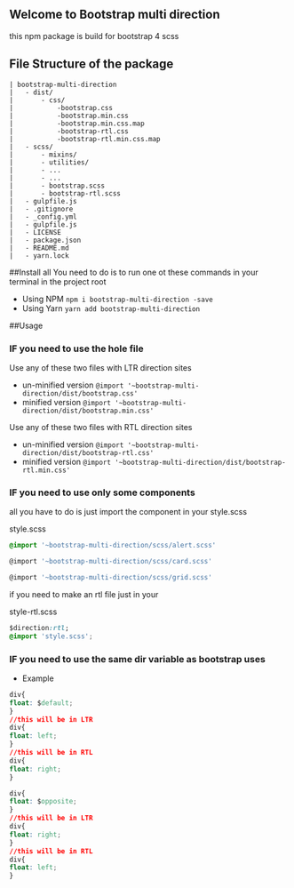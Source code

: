 ## Welcome to Bootstrap multi direction

this npm package is build for bootstrap 4 scss
## File Structure of the package
```
| bootstrap-multi-direction
|   - dist/
|       - css/
|           -bootstrap.css
|           -bootstrap.min.css
|           -bootstrap.min.css.map
|           -bootstrap-rtl.css
|           -bootstrap-rtl.min.css.map
|   - scss/
|       - mixins/
|       - utilities/
|       - ...
|       - ...
|       - bootstrap.scss
|       - bootstrap-rtl.scss
|   - gulpfile.js
|   - .gitignore
|   - _config.yml
|   - gulpfile.js
|   - LICENSE
|   - package.json
|   - README.md
|   - yarn.lock

```
##Install
all You need to do is to run one ot these commands in your terminal in the project root 
* Using NPM `npm i bootstrap-multi-direction -save`
* Using Yarn `yarn add bootstrap-multi-direction`

##Usage

### IF you need to use the hole file
Use any of these two files with LTR direction sites 
* un-minified version 
`@import '~bootstrap-multi-direction/dist/bootstrap.css'`
* minified version
`@import '~bootstrap-multi-direction/dist/bootstrap.min.css'`

Use any of these two files with RTL direction sites

* un-minified version 
`@import '~bootstrap-multi-direction/dist/bootstrap-rtl.css'`
* minified version
`@import '~bootstrap-multi-direction/dist/bootstrap-rtl.min.css'`

### IF you need to use only some components
all you have to do is just import the component in your style.scss

style.scss

```scss
@import '~bootstrap-multi-direction/scss/alert.scss'

@import '~bootstrap-multi-direction/scss/card.scss'

@import '~bootstrap-multi-direction/scss/grid.scss'
```

if you need to make an rtl file just in your 

style-rtl.scss

```css
$direction:rtl;
@import 'style.scss';
```

 
### IF you need to use the same dir variable as bootstrap uses 

* Example 
```css
div{
float: $default;
} 
//this will be in LTR 
div{
float: left;
} 
//this will be in RTL
div{
float: right;
} 
```
```css
div{
float: $opposite;
} 
//this will be in LTR 
div{
float: right;
} 
//this will be in RTL
div{
float: left;
} 
```